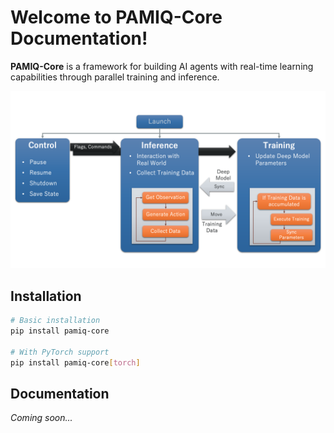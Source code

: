 # Welcome to PAMIQ-Core Documentation!

**PAMIQ-Core** is a framework for building AI agents with real-time learning capabilities through parallel training and inference.

![System Architecture](images/system-architecture.png)

## Installation

```bash
# Basic installation
pip install pamiq-core

# With PyTorch support
pip install pamiq-core[torch]
```

## Documentation

*Coming soon...*
